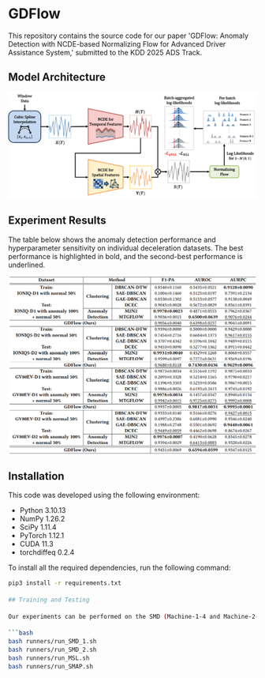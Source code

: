 # GDFlow
This repository contains the source code for our paper 'GDFlow: Anomaly Detection with NCDE-based Normalizing Flow for Advanced Driver Assistance System,' submitted to the KDD 2025 ADS Track.

## Model Architecture

![GDFlow Architecture](assets/GDFlow_architecture.png)

## Experiment Results

The table below shows the anomaly detection performance and hyperparameter sensitivity on individual deceleration datasets. The best performance is highlighted in bold, and the second-best performance is underlined.

![Experiment Results Table](assets/Table_2-Anomaly_detection_performance_and_hyperparameter_sensitivity.png)

## Installation

This code was developed using the following environment:
- Python 3.10.13
- NumPy 1.26.2
- SciPy 1.11.4
- PyTorch 1.12.1
- CUDA 11.3
- torchdiffeq 0.2.4

To install all the required dependencies, run the following command:

```bash
pip3 install -r requirements.txt

## Training and Testing

Our experiments can be performed on the SMD (Machine-1-4 and Machine-2-1), MSL (P-15), and SMAP (T-3) datasets using the following commands:

```bash
bash runners/run_SMD_1.sh
bash runners/run_SMD_2.sh
bash runners/run_MSL.sh
bash runners/run_SMAP.sh
